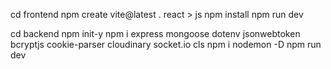 cd frontend 
npm create vite@latest .
react > js
npm install
npm run dev

cd backend
npm init-y
npm i express mongoose dotenv jsonwebtoken bcryptjs cookie-parser cloudinary socket.io
cls
npm i nodemon -D
npm run dev
